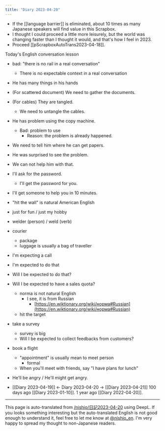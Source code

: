 ```yaml
---
title: "Diary 2023-04-20"
---
```



- If the [[language barrier]] is eliminated, about 10 times as many Japanese speakers will find value in this Scrapbox.
- I thought I could proceed a little more leisurely, but the world was changing faster than I thought it would, and that's how I feel in 2023.
- Proceed [[pScrapboxAutoTrans2023-04-18]].

Today's English conversation lesson
- bad: "there is no rail in a real conversation"
    - There is no expectable context in a real conversation
- He has many things in his hands
- (For scattered document) We need to gather the documents.
- (For cables) They are tangled.
    - We need to untangle the cables.
- He has problem using the copy machine.
    - Bad: problem to use
        - Reason: the problem is already happened.
- We need to tell him where he can get papers.
- He was surprised to see the problem.
- We can not help him with that.
- I'll ask for the password.
    - I'll get the password for you.
- I'll get someone to help you in 10 minutes.
- "hit the wall" is natural American English
- just for fun / just my hobby
- welder (person) / weld (verb)
- courier
    - package
    - luggage is usually a bag of traveller
- I'm expecting a call
- I'm expected to do that
- Will I be expected to do that?
- Will I be expected to have a sales quota?
    - norma is not natural English
        - I see, it is from Russian
            - [https://en.wiktionary.org/wiki/норма#Russian](https://en.wiktionary.org/wiki/норма#Russian)
    - hit the target
- take a survey
    - survey is big
    - Will I be expected to collect feedbacks from customers?
- book a flight
    - "appointment" is usually mean to meet person
        - formal
    - When you'll meet with friends, say "I have plans for lunch"
- He'll be angry / He'll might get angry.

- [[Diary 2023-04-19]] ← Diary 2023-04-20 → [[Diary 2023-04-21]]
100 days ago [[Diary 2023-01-10]].
1 year ago [[Diary 2022-04-20]].
---
This page is auto-translated from [/nishio/日記2023-04-20](https://scrapbox.io/nishio/日記2023-04-20) using DeepL. If you looks something interesting but the auto-translated English is not good enough to understand it, feel free to let me know at [@nishio_en](https://twitter.com/nishio_en). I'm very happy to spread my thought to non-Japanese readers.